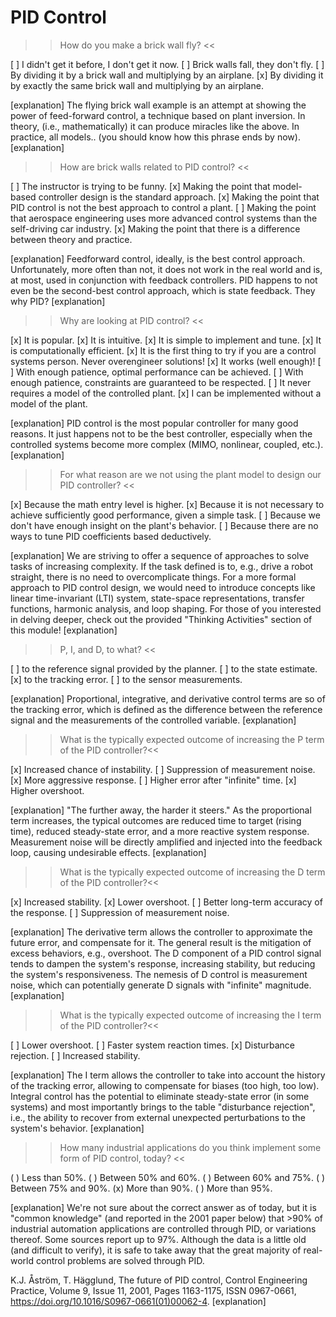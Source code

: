 PID Control
=====

>> How do you make a brick wall fly? <<

[ ] I didn't get it before, I don't get it now.
[ ]  Brick walls fall, they don't fly.
[ ] By dividing it by a brick wall and multiplying by an airplane.
[x] By dividing it by exactly the same brick wall and multiplying by an airplane.

[explanation]
The flying brick wall example is an attempt at showing the power of feed-forward control, a technique based on plant inversion. In theory, (i.e., mathematically) it can produce miracles like the above. In practice, all models.. (you should know how this phrase ends by now).
[explanation]

>> How are brick walls related to PID control? <<

[ ] The instructor is trying to be funny.
[x] Making the point that model-based controller design is the standard approach.
[x] Making the point that PID control is not the best approach to control a plant.
[ ] Making the point that aerospace engineering uses more advanced control systems than the self-driving car industry.
[x] Making the point that there is a difference between theory and practice.

[explanation]
Feedforward control, ideally, is the best control approach. Unfortunately, more often than not, it does not work in the real world and is, at most, used in conjunction with feedback controllers. PID happens to not even be the second-best control approach, which is state feedback. They why PID?
[explanation]

>> Why are looking at PID control? <<

[x] It is popular.
[x] It is intuitive.
[x] It is simple to implement and tune.
[x] It is computationally efficient.
[x] It is the first thing to try if you are a control systems person. Never overengineer solutions!
[x] It works (well enough)!
[ ] With enough patience, optimal performance can be achieved.
[ ] With enough patience, constraints are guaranteed to be respected.
[ ] It never requires a model of the controlled plant.
[x] I can be implemented without a model of the plant.

[explanation]
PID control is the most popular controller for many good reasons. It just happens not to be the best controller, especially when the controlled systems become more complex (MIMO, nonlinear, coupled, etc.).
[explanation]

>> For what reason are we not using the plant model to design our PID controller? <<

[x] Because the math entry level is higher.
[x] Because it is not necessary to achieve sufficiently good performance, given a simple task.
[ ] Because we don't have enough insight on the plant's behavior.
[ ] Because there are no ways to tune PID coefficients based deductively.

[explanation]
We are striving to offer a sequence of approaches to solve tasks of increasing complexity. If the task defined is to, e.g., drive a robot straight, there is no need to overcomplicate things. For a more formal approach to PID control design, we would need to introduce concepts like linear time-invariant (LTI) system, state-space representations, transfer functions, harmonic analysis, and loop shaping. For those of you interested in delving deeper, check out the provided "Thinking Activities" section of this module!
[explanation]

>> P, I, and D, to what? <<

[ ] to the reference signal provided by the planner.
[ ] to the state estimate.
[x] to the tracking error.
[ ] to the sensor measurements.

[explanation]
Proportional, integrative, and derivative control terms are so of the tracking error, which is defined as the difference between the reference signal and the measurements of the controlled variable.
[explanation]

>> What is the typically expected outcome of increasing the P term of the PID controller?<<

[x] Increased chance of instability.
[ ] Suppression of measurement noise.
[x] More aggressive response.
[ ] Higher error after "infinite" time.
[x] Higher overshoot.

[explanation]
"The further away, the harder it steers." As the proportional term increases, the typical outcomes are reduced time to target (rising time), reduced steady-state error, and a more reactive system response. Measurement noise will be directly amplified and injected into the feedback loop, causing undesirable effects.
[explanation]

>> What is the typically expected outcome of increasing the D term of the PID controller?<<

[x] Increased stability.
[x] Lower overshoot.
[ ] Better long-term accuracy of the response.
[ ] Suppression of measurement noise.

[explanation]
The derivative term allows the controller to approximate the future error, and compensate for it. The general result is the mitigation of excess behaviors, e.g., overshoot. The D component of a PID control signal tends to dampen the system's response, increasing stability, but reducing the system's responsiveness. The nemesis of D control is measurement noise, which can potentially generate D signals with "infinite" magnitude.
[explanation]

>> What is the typically expected outcome of increasing the I term of the PID controller?<<

[ ] Lower overshoot.
[ ] Faster system reaction times.
[x] Disturbance rejection.
[ ] Increased stability.

[explanation]
The I term allows the controller to take into account the history of the tracking error, allowing to compensate for biases (too high, too low). Integral control has the potential to eliminate steady-state error (in some systems) and most importantly brings to the table "disturbance rejection", i.e., the ability to recover from external unexpected perturbations to the system's behavior.
[explanation]

>> How many industrial applications do you think implement some form of PID control, today? <<

( ) Less than 50%.
( ) Between 50% and 60%.
( ) Between 60% and 75%.
( ) Between 75% and 90%.
(x) More than 90%.
( ) More than 95%.


[explanation]
We're not sure about the correct answer as of today, but it is "common knowledge" (and reported in the 2001 paper below) that >90% of industrial automation applications are controlled through PID, or variations thereof. Some sources report up to 97%. Although the data is a little old (and difficult to verify), it is safe to take away that the great majority of real-world control problems are solved through PID.  

K.J. Åström, T. Hägglund, The future of PID control, Control Engineering Practice, Volume 9, Issue 11, 2001, Pages 1163-1175, ISSN 0967-0661, https://doi.org/10.1016/S0967-0661(01)00062-4.
[explanation]
